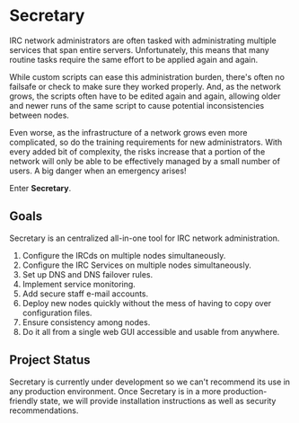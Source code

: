 Secretary
=========

IRC network administrators are often tasked with administrating multiple services that span entire servers. Unfortunately, this means that many routine tasks require the same effort to be applied again and again.

While custom scripts can ease this administration burden, there's often no failsafe or check to make sure they worked properly. And, as the network grows, the scripts often have to be edited again and again, allowing older and newer runs of the same script to cause potential inconsistencies between nodes.

Even worse, as the infrastructure of a network grows even more complicated, so do the training requirements for new administrators. With every added bit of complexity, the risks increase that a portion of the network will only be able to be effectively managed by a small number of users. A big danger when an emergency arises!

Enter __Secretary__.

Goals
-----

Secretary is an centralized all-in-one tool for IRC network administration.

1. Configure the IRCds on multiple nodes simultaneously.
2. Configure the IRC Services on multiple nodes simultaneously.
3. Set up DNS and DNS failover rules.
4. Implement service monitoring.
5. Add secure staff e-mail accounts.
6. Deploy new nodes quickly without the mess of having to copy over configuration files.
7. Ensure consistency among nodes.
9. Do it all from a single web GUI accessible and usable from anywhere.

Project Status
--------------

Secretary is currently under development so we can't recommend its use in any production environment. Once Secretary is in a more production-friendly state, we will provide installation instructions as well as security recommendations. 
